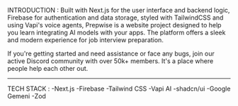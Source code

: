 INTRODUCTION  :
Built with Next.js for the user interface and backend logic, Firebase for authentication and data storage, styled with TailwindCSS and using Vapi's voice agents, Prepwise is a website project designed to help you learn integrating AI models with your apps. The platform offers a sleek and modern experience for job interview preparation.

If you're getting started and need assistance or face any bugs, join our active Discord community with over 50k+ members. It's a place where people help each other out.
_______________________________________________________________________________________________________________________________________________________________________________________________________________________

TECH STACK :
-Next.js
-Firebase
-Tailwind CSS
-Vapi AI
-shadcn/ui
-Google Gemeni
-Zod
